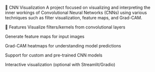 🧠 CNN Visualization 
A project focused on visualizing and interpreting the inner workings of Convolutional Neural Networks (CNNs) using various techniques such as filter visualization, feature maps, and Grad-CAM.

📌 Features
Visualize filters/kernels from convolutional layers

Generate feature maps for input images

Grad-CAM heatmaps for understanding model predictions

Support for custom and pre-trained CNN models

Interactive visualization (optional with Streamlit/Gradio)
